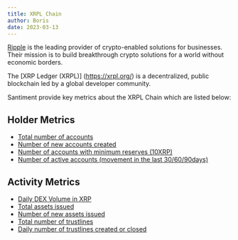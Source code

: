 ```yaml
---
title: XRPL Chain
author: Boris
date: 2023-03-13
---
```


[Ripple](https://ripple.com/) is the leading provider of crypto-enabled solutions for businesses. Their mission is to build breakthrough crypto solutions for a world without economic borders.

The [XRP Ledger (XRPL)] (https://xrpl.org/) is a decentralized, public blockchain led by a global developer community.

Santiment provide key metrics about the XRPL Chain which are listed below:

## Holder Metrics
- [Total number of accounts](/metrics/xrpl/total-number-of-accounts)
- [Number of new accounts created](/metrics/network-growth/)
- [Number of accounts with minimum reserves (10XRP)](/metrics/xrpl/number-of-accounts-with-minimum-reserves)
- [Number of active accounts (movement in the last 30/60/90days)](/metrics/xrpl/number-of-active-accounts)

## Activity Metrics
- [Daily DEX Volume in XRP](/metrics/xrpl/daily-dex-volume-in-xrp)
- [Total assets issued]()
- [Number of new assets issued]()
- [Total number of trustlines](/metrics/xrpl/trustline-count)
- [Daily number of trustlines created or closed](/metrics/xrpl/trustline-count)
